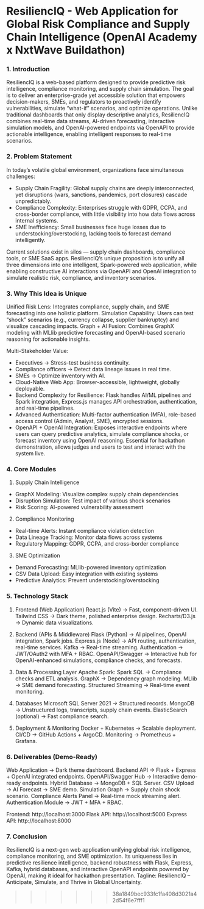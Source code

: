 # ResiliencIQ - Web Application for Global Risk Compliance and Supply Chain Intelligence (OpenAI Academy x NxtWave Buildathon)

### 1. Introduction
ResiliencIQ is a web-based platform designed to provide predictive risk intelligence, compliance monitoring, and supply chain simulation. The goal is to deliver an enterprise-grade yet accessible solution that empowers decision-makers, SMEs, and regulators to proactively identify vulnerabilities, simulate “what-if” scenarios, and optimize operations. Unlike traditional dashboards that only display descriptive analytics, ResiliencIQ combines real-time data streams, AI-driven forecasting, interactive simulation models, and OpenAI-powered endpoints via OpenAPI to provide actionable intelligence, enabling intelligent responses to real-time scenarios.

### 2. Problem Statement
In today’s volatile global environment, organizations face simultaneous challenges:
- Supply Chain Fragility: Global supply chains are deeply interconnected, yet disruptions (wars, sanctions, pandemics, port closures) cascade unpredictably.
- Compliance Complexity: Enterprises struggle with GDPR, CCPA, and cross-border compliance, with little visibility into how data flows across internal systems.
- SME Inefficiency: Small businesses face huge losses due to understocking/overstocking, lacking tools to forecast demand intelligently.

Current solutions exist in silos — supply chain dashboards, compliance tools, or SME SaaS apps. ResiliencIQ’s unique proposition is to unify all three dimensions into one intelligent, Spark-powered web application, while enabling constructive AI interactions via OpenAPI and OpenAI integration to simulate realistic risk, compliance, and inventory scenarios.

### 3. Why This Idea is Unique
Unified Risk Lens: Integrates compliance, supply chain, and SME forecasting into one holistic platform.
Simulation Capability: Users can test “shock” scenarios (e.g., currency collapse, supplier bankruptcy) and visualize cascading impacts.
Graph + AI Fusion: Combines GraphX modeling with MLlib predictive forecasting and OpenAI-based scenario reasoning for actionable insights.

Multi-Stakeholder Value:

- Executives → Stress-test business continuity.
- Compliance officers → Detect data lineage issues in real time.
- SMEs → Optimize inventory with AI.
- Cloud-Native Web App: Browser-accessible, lightweight, globally deployable.
- Backend Complexity for Resilience: Flask handles AI/ML pipelines and Spark integration, Express.js manages API orchestration, authentication, and real-time pipelines.
- Advanced Authentication: Multi-factor authentication (MFA), role-based access control (Admin, Analyst, SME), encrypted sessions.
- OpenAPI + OpenAI Integration: Exposes interactive endpoints where users can query predictive analytics, simulate compliance shocks, or forecast inventory using OpenAI reasoning. Essential for hackathon demonstration, allows judges and users to test and interact with the system live.

### 4. Core Modules 

1. Supply Chain Intelligence

- GraphX Modeling: Visualize complex supply chain dependencies
- Disruption Simulation: Test impact of various shock scenarios
- Risk Scoring: AI-powered vulnerability assessment

2. Compliance Monitoring

- Real-time Alerts: Instant compliance violation detection
- Data Lineage Tracking: Monitor data flows across systems
- Regulatory Mapping: GDPR, CCPA, and cross-border compliance

3. SME Optimization

- Demand Forecasting: MLlib-powered inventory optimization
- CSV Data Upload: Easy integration with existing systems
- Predictive Analytics: Prevent understocking/overstocking

### 5. Technology Stack

1. Frontend (Web Application)
React.js (Vite) → Fast, component-driven UI.
Tailwind CSS → Dark theme, polished enterprise design.
Recharts/D3.js → Dynamic data visualizations.

2. Backend (APIs & Middleware)
Flask (Python) → AI pipelines, OpenAI integration, Spark jobs.
Express.js (Node) → API routing, authentication, real-time services.
Kafka → Real-time streaming.
Authentication → JWT/OAuth2 with MFA + RBAC.
OpenAPI/Swagger → Interactive hub for OpenAI-enhanced simulations, compliance checks, and forecasts.

3. Data & Processing Layer
Apache Spark:
Spark SQL → Compliance checks and ETL analysis.
GraphX → Dependency graph modeling.
MLlib → SME demand forecasting.
Structured Streaming → Real-time event monitoring.

4. Databases
Microsoft SQL Server 2021 → Structured records.
MongoDB → Unstructured logs, transcripts, supply chain events.
ElasticSearch (optional) → Fast compliance search.

5. Deployment & Monitoring
Docker + Kubernetes → Scalable deployment.
CI/CD → GitHub Actions + ArgoCD.
Monitoring → Prometheus + Grafana.


### 6. Deliverables (Demo-Ready)
Web Application → Dark theme dashboard.
Backend API → Flask + Express + OpenAI integrated endpoints.
OpenAPI/Swagger Hub → Interactive demo-ready endpoints.
Hybrid Database → MongoDB + SQL Server.
CSV Upload → AI Forecast → SME demo.
Simulation Graph → Supply chain shock scenario.
Compliance Alerts Panel → Real-time mock streaming alert.
Authentication Module → JWT + MFA + RBAC.

Frontend: http://localhost:3000
Flask API: http://localhost:5000
Express API: http://localhost:8000

### 7. Conclusion
ResiliencIQ is a next-gen web application unifying global risk intelligence, compliance monitoring, and SME optimization. Its uniqueness lies in predictive resilience intelligence, backend robustness with Flask, Express, Kafka, hybrid databases, and interactive OpenAPI endpoints powered by OpenAI, making it ideal for hackathon presentation.
Tagline: ResiliencIQ – Anticipate, Simulate, and Thrive in Global Uncertainty.


>>>>>>> 38a1849bec933fc1fa408d3021a42d54f6e7fff1
